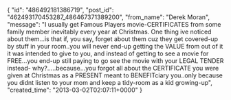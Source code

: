  {
   "id": "486492181386719",
   "post_id": "462493170453287_486467371389200",
   "from_name": "Derek Moran",
   "message": "I usually get Famous Players movie-CERTIFICATES from some family member inevitably every year at Christmas. One thing ive noticed about them...is that if, you say, forget about them cuz they get covered-up by stuff in your room..you will never end-up getting the VALUE from out of it it was intended to give to you, and instead of getting to see a movie for FREE...you end-up still paying to go see the movie with your LEGAL TENDER instead- why?.....because...you forgot all about the CERTIFICATE you were given at Christmas as a PRESENT meant to BENEFITciary you..only because you didnt listen to your mom and keep a tidy-room as a kid growing-up",
   "created_time": "2013-03-02T02:07:11+0000"
 }
